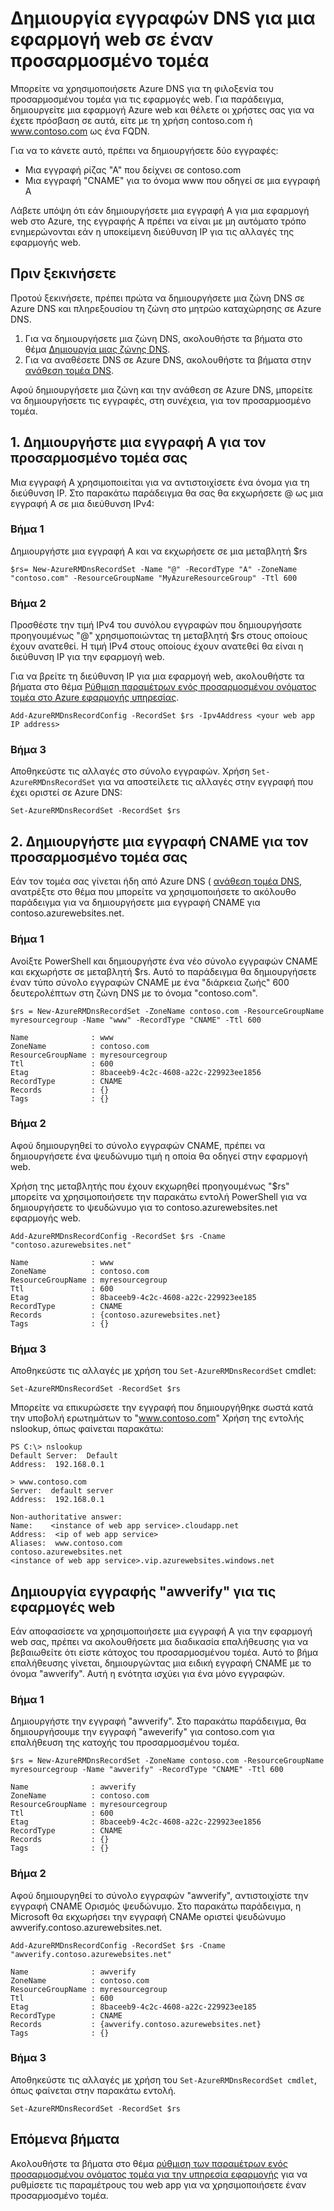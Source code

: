 <properties
   pageTitle="Δημιουργία προσαρμοσμένων εγγραφών DNS για μια εφαρμογή web | Microsoft Azure  "
   description="Τρόπος δημιουργίας προσαρμοσμένου τομέα εγγραφές DNS για το web app χρησιμοποιώντας Azure DNS."
   services="dns"
   documentationCenter="na"
   authors="sdwheeler"
   manager="carmonm"
   editor=""/>

<tags
   ms.service="dns"
   ms.devlang="na"
   ms.topic="article"
   ms.tgt_pltfrm="na"
   ms.workload="infrastructure-services"
   ms.date="08/16/2016"
   ms.author="sewhee"/>

# <a name="create-dns-records-for-a-web-app-in-a-custom-domain"></a>Δημιουργία εγγραφών DNS για μια εφαρμογή web σε έναν προσαρμοσμένο τομέα

Μπορείτε να χρησιμοποιήσετε Azure DNS για τη φιλοξενία του προσαρμοσμένου τομέα για τις εφαρμογές web. Για παράδειγμα, δημιουργείτε μια εφαρμογή Azure web και θέλετε οι χρήστες σας για να έχετε πρόσβαση σε αυτά, είτε με τη χρήση contoso.com ή www.contoso.com ως ένα FQDN.

Για να το κάνετε αυτό, πρέπει να δημιουργήσετε δύο εγγραφές:

- Μια εγγραφή ρίζας "Α" που δείχνει σε contoso.com
- Μια εγγραφή "CNAME" για το όνομα www που οδηγεί σε μια εγγραφή A

Λάβετε υπόψη ότι εάν δημιουργήσετε μια εγγραφή A για μια εφαρμογή web στο Azure, της εγγραφής A πρέπει να είναι με μη αυτόματο τρόπο ενημερώνονται εάν η υποκείμενη διεύθυνση IP για τις αλλαγές της εφαρμογής web.

## <a name="before-you-begin"></a>Πριν ξεκινήσετε

Προτού ξεκινήσετε, πρέπει πρώτα να δημιουργήσετε μια ζώνη DNS σε Azure DNS και πληρεξουσίου τη ζώνη στο μητρώο καταχώρησης σε Azure DNS.

1. Για να δημιουργήσετε μια ζώνη DNS, ακολουθήστε τα βήματα στο θέμα [Δημιουργία μιας ζώνης DNS](dns-getstarted-create-dnszone.md).
2. Για να αναθέσετε DNS σε Azure DNS, ακολουθήστε τα βήματα στην [ανάθεση τομέα DNS](dns-domain-delegation.md).

Αφού δημιουργήσετε μια ζώνη και την ανάθεση σε Azure DNS, μπορείτε να δημιουργήσετε τις εγγραφές, στη συνέχεια, για τον προσαρμοσμένο τομέα.


## <a name="1-create-an-a-record-for-your-custom-domain"></a>1. Δημιουργήστε μια εγγραφή A για τον προσαρμοσμένο τομέα σας

Μια εγγραφή A χρησιμοποιείται για να αντιστοιχίσετε ένα όνομα για τη διεύθυνση IP. Στο παρακάτω παράδειγμα θα σας θα εκχωρήσετε @ ως μια εγγραφή A σε μια διεύθυνση IPv4:

### <a name="step-1"></a>Βήμα 1

Δημιουργήστε μια εγγραφή A και να εκχωρήσετε σε μια μεταβλητή $rs

    $rs= New-AzureRMDnsRecordSet -Name "@" -RecordType "A" -ZoneName "contoso.com" -ResourceGroupName "MyAzureResourceGroup" -Ttl 600

### <a name="step-2"></a>Βήμα 2

Προσθέστε την τιμή IPv4 του συνόλου εγγραφών που δημιουργήσατε προηγουμένως "@" χρησιμοποιώντας τη μεταβλητή $rs στους οποίους έχουν ανατεθεί. Η τιμή IPv4 στους οποίους έχουν ανατεθεί θα είναι η διεύθυνση IP για την εφαρμογή web.

Για να βρείτε τη διεύθυνση IP για μια εφαρμογή web, ακολουθήστε τα βήματα στο θέμα [Ρύθμιση παραμέτρων ενός προσαρμοσμένου ονόματος τομέα στο Azure εφαρμογής υπηρεσίας](../web-sites-custom-domain-name.md#Find-the-virtual-IP-address).

    Add-AzureRMDnsRecordConfig -RecordSet $rs -Ipv4Address <your web app IP address>

### <a name="step-3"></a>Βήμα 3

Αποθηκεύστε τις αλλαγές στο σύνολο εγγραφών. Χρήση `Set-AzureRMDnsRecordSet` για να αποστείλετε τις αλλαγές στην εγγραφή που έχει οριστεί σε Azure DNS:

    Set-AzureRMDnsRecordSet -RecordSet $rs

## <a name="2-create-a-cname-record-for-your-custom-domain"></a>2. Δημιουργήστε μια εγγραφή CNAME για τον προσαρμοσμένο τομέα σας

Εάν τον τομέα σας γίνεται ήδη από Azure DNS ( [ανάθεση τομέα DNS](dns-domain-delegation.md), ανατρέξτε στο θέμα που μπορείτε να χρησιμοποιήσετε το ακόλουθο παράδειγμα για να δημιουργήσετε μια εγγραφή CNAME για contoso.azurewebsites.net.

### <a name="step-1"></a>Βήμα 1

Ανοίξτε PowerShell και δημιουργήστε ένα νέο σύνολο εγγραφών CNAME και εκχωρήστε σε μεταβλητή $rs. Αυτό το παράδειγμα θα δημιουργήσετε έναν τύπο σύνολο εγγραφών CNAME με ένα "διάρκεια ζωής" 600 δευτερολέπτων στη ζώνη DNS με το όνομα "contoso.com".

    $rs = New-AzureRMDnsRecordSet -ZoneName contoso.com -ResourceGroupName myresourcegroup -Name "www" -RecordType "CNAME" -Ttl 600

    Name              : www
    ZoneName          : contoso.com
    ResourceGroupName : myresourcegroup
    Ttl               : 600
    Etag              : 8baceeb9-4c2c-4608-a22c-229923ee1856
    RecordType        : CNAME
    Records           : {}
    Tags              : {}


### <a name="step-2"></a>Βήμα 2

Αφού δημιουργηθεί το σύνολο εγγραφών CNAME, πρέπει να δημιουργήσετε ένα ψευδώνυμο τιμή η οποία θα οδηγεί στην εφαρμογή web.

Χρήση της μεταβλητής που έχουν εκχωρηθεί προηγουμένως "$rs" μπορείτε να χρησιμοποιήσετε την παρακάτω εντολή PowerShell για να δημιουργήσετε το ψευδώνυμο για το contoso.azurewebsites.net εφαρμογής web.

    Add-AzureRMDnsRecordConfig -RecordSet $rs -Cname "contoso.azurewebsites.net"

    Name              : www
    ZoneName          : contoso.com
    ResourceGroupName : myresourcegroup
    Ttl               : 600
    Etag              : 8baceeb9-4c2c-4608-a22c-229923ee185
    RecordType        : CNAME
    Records           : {contoso.azurewebsites.net}
    Tags              : {}

### <a name="step-3"></a>Βήμα 3

Αποθηκεύστε τις αλλαγές με χρήση του `Set-AzureRMDnsRecordSet` cmdlet:

    Set-AzureRMDnsRecordSet -RecordSet $rs

Μπορείτε να επικυρώσετε την εγγραφή που δημιουργήθηκε σωστά κατά την υποβολή ερωτημάτων το "www.contoso.com" Χρήση της εντολής nslookup, όπως φαίνεται παρακάτω:

    PS C:\> nslookup
    Default Server:  Default
    Address:  192.168.0.1

    > www.contoso.com
    Server:  default server
    Address:  192.168.0.1

    Non-authoritative answer:
    Name:    <instance of web app service>.cloudapp.net
    Address:  <ip of web app service>
    Aliases:  www.contoso.com
    contoso.azurewebsites.net
    <instance of web app service>.vip.azurewebsites.windows.net

## <a name="create-an-awverify-record-for-web-apps"></a>Δημιουργία εγγραφής "awverify" για τις εφαρμογές web


Εάν αποφασίσετε να χρησιμοποιήσετε μια εγγραφή A για την εφαρμογή web σας, πρέπει να ακολουθήσετε μια διαδικασία επαλήθευσης για να βεβαιωθείτε ότι είστε κάτοχος του προσαρμοσμένου τομέα. Αυτό το βήμα επαλήθευσης γίνεται, δημιουργώντας μια ειδική εγγραφή CNAME με το όνομα "awverify". Αυτή η ενότητα ισχύει για ένα μόνο εγγραφών.


### <a name="step-1"></a>Βήμα 1

Δημιουργήστε την εγγραφή "awverify". Στο παρακάτω παράδειγμα, θα δημιουργήσουμε την εγγραφή "aweverify" για contoso.com για επαλήθευση της κατοχής του προσαρμοσμένου τομέα.

    $rs = New-AzureRMDnsRecordSet -ZoneName contoso.com -ResourceGroupName myresourcegroup -Name "awverify" -RecordType "CNAME" -Ttl 600

    Name              : awverify
    ZoneName          : contoso.com
    ResourceGroupName : myresourcegroup
    Ttl               : 600
    Etag              : 8baceeb9-4c2c-4608-a22c-229923ee1856
    RecordType        : CNAME
    Records           : {}
    Tags              : {}


### <a name="step-2"></a>Βήμα 2

Αφού δημιουργηθεί το σύνολο εγγραφών "awverify", αντιστοιχίστε την εγγραφή CNAME Ορισμός ψευδώνυμο. Στο παρακάτω παράδειγμα, η Microsoft θα εκχωρήσει την εγγραφή CNAMe οριστεί ψευδώνυμο awverify.contoso.azurewebsites.net.

    Add-AzureRMDnsRecordConfig -RecordSet $rs -Cname "awverify.contoso.azurewebsites.net"

    Name              : awverify
    ZoneName          : contoso.com
    ResourceGroupName : myresourcegroup
    Ttl               : 600
    Etag              : 8baceeb9-4c2c-4608-a22c-229923ee185
    RecordType        : CNAME
    Records           : {awverify.contoso.azurewebsites.net}
    Tags              : {}

### <a name="step-3"></a>Βήμα 3

Αποθηκεύστε τις αλλαγές με χρήση του `Set-AzureRMDnsRecordSet cmdlet`, όπως φαίνεται στην παρακάτω εντολή.

    Set-AzureRMDnsRecordSet -RecordSet $rs



## <a name="next-steps"></a>Επόμενα βήματα

Ακολουθήστε τα βήματα στο θέμα [ρύθμιση των παραμέτρων ενός προσαρμοσμένου ονόματος τομέα για την υπηρεσία εφαρμογής](../app-service-web/web-sites-custom-domain-name.md) για να ρυθμίσετε τις παραμέτρους του web app για να χρησιμοποιήσετε έναν προσαρμοσμένο τομέα.








